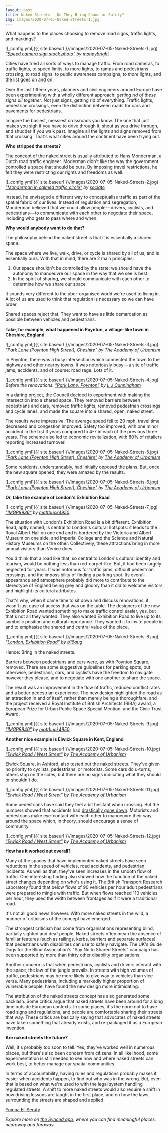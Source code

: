 ```yaml
---
layout: post
title: Naked Streets - Do They Bring Chaos or Safety?
img: images/2020-07-05-Naked-Streets-1.jpg
---
```


What happens to the places choosing to remove road signs, traffic lights, and markings?

![_config.yml]({{ site.baseurl }}/images/2020-07-05-Naked-Streets-1.jpg)
*[&quot;Speed camera sign stock photo&quot;](https://www.flickr.com/photos/126066997@N07/46662927374) by [moneybright](https://www.flickr.com/photos/126066997@N07)*

Cities have tried all sorts of ways to manage traffic. From road cameras, to traffic lights, to speed limits, to more lights, to ramps and pedestrians crossing, to road signs, to public awareness campaigns, to _more_ lights, and the list goes on and on.

Over the last fifteen years, planners and civil engineers around Europe have been experimenting with a wholly different approach: _getting rid of these signs all together_. Not just signs, getting rid of everything. Traffic lights, pedestrian crossings, even the distinction between roads for cars and pavements for pedestrians.

Imagine the busiest, messiest crossroads you know. The one that just makes you sigh if you have to drive through it, shout as you drive through, and shudder if you walk past. Imagine all the lights and signs removed from that crossing. That's what cities around the continent have been trying out.


**Who stripped the streets?**

The concept of the naked street is usually attributed to Hans Monderman, a Dutch road traffic engineer. Moderman didn't like the way the government controlled a space that should be ours. By imposing travel restrictions, he felt they were restricting our rights and freedoms as well.

![_config.yml]({{ site.baseurl }}/images/2020-07-05-Naked-Streets-2.jpg)
*[&quot;Monderman in calmed traffic circle&quot;](https://www.flickr.com/photos/35034362215@N01/414192129) by [sociate](https://www.flickr.com/photos/35034362215@N01)*

Instead, he envisaged a different way to conceptualise traffic as part of the spatial fabric of our lives. Instead of regulation and segregation, Monderman believed that we could allow people — drivers, cyclists, and pedestrians — to communicate with each other to negotiate their space, including who gets to pass where and when.


**Why would anybody want to do that?**

The philosophy behind the naked street is that it is essentially a shared space.

The space where we live, walk, drive, or cycle is shared by all of us, and is essentially ours. With that in mind, there are 2 main principles:

1. Our space shouldn't be controlled by the state: we should have the autonomy to manoeuvre our space in the way that we see is best
2. In the spirit of sharing, we should communicate with each other to determine how we share our space

It sounds very different to the uber-organised world we're used to living in. A lot of us are used to think that regulation is necessary so we can have order.

Shared spaces reject that. They want to have as little demarcation as possible between vehicles and pedestrians.


**Take, for example, what happened in Poynton, a village-like town in Cheshire, England**

![_config.yml]({{ site.baseurl }}/images/2020-07-05-Naked-Streets-3.jpg)
*[&quot;Park Lane (Poynton High Street), Cheshire&quot;](https://www.flickr.com/photos/41616459@N02/11926246975) by [The Academy of Urbanism](https://www.flickr.com/photos/41616459@N02)*

In Poynton, there was a busy intersection which connected the town to the highway and other nearby towns. It was notoriously busy — a site of traffic jams, accidents, and of course: road rage. Lots of it.

![_config.yml]({{ site.baseurl }}/images/2020-07-05-Naked-Streets-4.jpg)
*Before the renovations. [&quot;Park Lane, Poynton&quot;](https://www.geograph.org.uk/photo/67572) by [L J Cunningham](https://geograph.org.uk/profile/1755)*

In a daring project, the Council decided to experiment with making the intersection into a shared space. They removed barriers between pedestrians and cars, removed traffic lights, removed pedestrian crossings and cycle lanes, and made the square into a shared, open, naked street.

The results were impressive. The average speed fell to 20 mph, travel time decreased and congestion improved. Safety too improved, with one minor accident in the frst 3 years compared to 4-7 in each of the previous three years. The scheme also led to economic revitalization, with 80% of retailers reporting increased turnover.

![_config.yml]({{ site.baseurl }}/images/2020-07-05-Naked-Streets-5.jpg)
*[&quot;Park Lane (Poynton High Street), Cheshire&quot;](https://www.flickr.com/photos/41616459@N02/11926981263) by [The Academy of Urbanism](https://www.flickr.com/photos/41616459@N02)*

Some residents, understandably, had initially opposed the plans. But, once the new square opened, they were amazed by the results.

![_config.yml]({{ site.baseurl }}/images/2020-07-05-Naked-Streets-6.jpg)
*[&quot;Park Lane (Poynton High Street), Cheshire&quot;](https://www.flickr.com/photos/41616459@N02/11927027543) by [The Academy of Urbanism](https://www.flickr.com/photos/41616459@N02)*


**Or, take the example of London's Exhibition Road**

![_config.yml]({{ site.baseurl }}/images/2020-07-05-Naked-Streets-7.jpg)
*[&quot;IMGP8936&quot;](https://www.flickr.com/photos/23136508@N00/16045947546) by [mattbuck4950](https://www.flickr.com/photos/23136508@N00)*

The situation with London's Exhibition Road is a bit different. Exhibition Road, aptly named, is central to London's cultural hotspots: it leads to the Royal Albert Hall on one end and is bordered by the Victoria and Albert Museum on one side, and Imperial College and the Science and Natural History Museums on the other. Collectively, these attractions bring in more annual visitors than Venice does.

You'd think that a road like that, so central to London's cultural identity and tourism, would be nothing less than red-carpet-like. But, it had been largely neglected for years. It was notorious for traffic jams, difficult pedestrian crossings, and the impossibility of finding a parking spot. Its overall appearance and atmosphere probably did more to contribute to the stereotype of England being grey and gloomy than it did to welcome visitors and highlight its cultural attributes.

That's why, when it came time to sit down and discuss renovations, it wasn't just ease of access that was on the table. The designers of the new Exhibition Road wanted something to make traffic control easier, yes, but that's not all they wanted. They also wanted Exhibition Road to live up to its symbolic position and cultural importance. They wanted it to invite people in and to emphasise the shared and central value of the place.

![_config.yml]({{ site.baseurl }}/images/2020-07-05-Naked-Streets-8.jpg)
*[&quot;London, Exhibition Road&quot;](https://www.flickr.com/photos/130600941@N07/16759695507) by [b16aug](https://www.flickr.com/photos/130600941@N07)*

Hence: Bring in the naked streets.

Barriers between pedestrians and cars were, as with Poynton Square, removed. There are some suggestive guidelines for parking spots, but otherwise, pedestrians, cars, and cyclists have the freedom to navigate however they please, and to negotiate with one another to share the space.

The result was an improvement in the flow of traffic, reduced conflict rates and a better pedestrian experience. The new design highlighted the road as an attraction in and of itself, rather than merely being a thoroughfare, and the project received a Royal Institute of British Architects (RIBA) award, a European Prize for Urban Public Space Special Mention, and the Civic Trust Award.

![_config.yml]({{ site.baseurl }}/images/2020-07-05-Naked-Streets-9.jpg)
*[&quot;IMGP8940&quot;](https://www.flickr.com/photos/23136508@N00/15449439484) by [mattbuck4950](https://www.flickr.com/photos/23136508@N00)*


**Another nice example is Elwick Square in Kent, England**

![_config.yml]({{ site.baseurl }}/images/2020-07-05-Naked-Streets-10.jpg)
*[&quot;Elwick Road / West Street&quot;](https://www.flickr.com/photos/41616459@N02/15659111067) by [The Academy of Urbanism](https://www.flickr.com/photos/41616459@N02)*

Elwick Square, in Ashford, also tested out the naked streets. They've given no priority to cyclists, pedestrians, or motorists. Some cars do u-turns, others stop on the sides, but there are no signs indicating what they should or shouldn't do.

![_config.yml]({{ site.baseurl }}/images/2020-07-05-Naked-Streets-11.jpg)
*[&quot;Elwick Road / West Street&quot;](https://www.flickr.com/photos/41616459@N02/15657416160) by [The Academy of Urbanism](https://www.flickr.com/photos/41616459@N02)*

Some pedestrians have said they feel a bit hesitant when crossing. But the numbers showed that accidents had [drastically gone down](https://www.ft.com/content/0773e65e-8a29-11e0-beff-00144feab49a). Motorists and pedestrians make eye-contact with each other to manoeuvre their way around the space which, in theory, should encourage a sense of community.

![_config.yml]({{ site.baseurl }}/images/2020-07-05-Naked-Streets-12.jpg)
*[&quot;Elwick Road / West Street&quot;](https://www.flickr.com/photos/41616459@N02/15658753539) by [The Academy of Urbanism](https://www.flickr.com/photos/41616459@N02)*


**How has it worked out overall?**

Many of the spaces that have implemented naked streets have seen reductions in the speed of vehicles, road accidents, and pedestrian incidents. As well as that, they've seen increases in the smooth flow of traffic. One interesting finding also showed how the function of the naked street changes depending on who's using it. The British Transport Research Laboratory found that below flows of 90 vehicles per hour adult pedestrians were prepared to mingle with traffic. But when flows reached 110 vehicles per hour, they used the width between frontages as if it were a traditional road.

It's not all good news however. With more naked streets in the wild, a number of criticisms of the concept have emerged. 

The strongest criticism has come from organisations representing blind, partially sighted and deaf people. Naked streets often mean the absence of familiar features (such as railings, kerbs, barriers and separate surfaces) that pedestrians with disabilities can use to safely navigate. The UK's Guide Dogs for the Blind Association's "Say No to Shared Streets" campaign has been supported by more than thirty other disability organisations.

Another concern is that when pedestrians, cyclists and drivers interact with the space, the law of the jungle prevails. In streets with high volumes of traffic, pedestrians may be more likely to give way to vehicles than vice versa. Many pedestrians, including a markedly higher proportion of vulnerable people, have found the new design more intimidating. 

The attribution of the naked streets concept has also generated some backlash. Some critics argue that naked streets have been around for a long time outside European contexts. In some places, it's the norm not to have road signs and regulations, and people are comfortable sharing their streets that way. These critics are basically saying that advocates of naked streets have taken something that already exists, and re-packaged it as a European invention.


**Are naked streets the future?**

Well, it's probably too soon to tell. Yes, they've worked well in numerous places, but there's also been concern from citizens. In all likelihood, some experimentation is still needed to see how and where naked streets can work best, to better manage our spatial communities.

In terms of accountability, having rules and regulations probably makes it easier when accidents happen, to find out who was in the wrong. But, even that is based on what we're used to with the legal system handling regulated streets. A shift to more naked streets would also require a shift in how driving lessons are taught in the first place, and on how the laws surrounding the streets are shaped and applied.

[Yomna El-Serafy](https://medium.com/u/cfdf8602e700)

_Explore more on [the Synced app](http://onelink.to/8ttzr9), where you can find meaningful places, nearaway and faraway._
